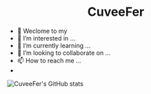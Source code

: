 <h1 align="center">CuveeFer</h1>

- 👋 Weclome to my 
- 👀 I’m interested in ...
- 🌱 I’m currently learning ...
- 💞️ I’m looking to collaborate on ...
- 📫 How to reach me ...
- 
![CuveeFer's GitHub stats](https://github-readme-stats.vercel.app/api?username=CuveeFer&show_icons=true&theme=radical)
  <!---
  CuveeFer/CuveeFer is a ✨ special ✨ repository because its `README.md` (this file) appears on your GitHub profile.
  You can click the Preview link to take a look at your changes.
  --->

